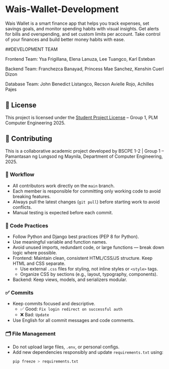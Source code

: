 # Wais-Wallet-Development
Wais Wallet is a smart finance app that helps you track expenses, set savings goals, and monitor spending habits with visual insights. Get alerts for bills and overspending, and set custom limits per account. Take control of your finances and build better money habits with ease.

##DEVELOPMENT TEAM

Frontend Team:
Ysa Frigillana,
Elena Lanuza,
Lee Tuangco,
Karl Esteban


Backend Team: 
Franchezca Banayad,
Princess Mae Sanchez,
Kenshin Cuerl Dizon


Database Team:
John Benedict Listangco,
Recson Avielle Rojo,
Achilles Pajes

## 📄 License

This project is licensed under the [Student Project License](./LICENSE) – Group 1, PLM Computer Engineering 2025.

## 🤝 Contributing

This is a collaborative academic project developed by BSCPE 1-2 | Group 1 – Pamantasan ng Lungsod ng Maynila, Department of Computer Engineering, 2025.

### 🧾 Workflow
- All contributors work directly on the `main` branch.
- Each member is responsible for committing only working code to avoid breaking features.
- Always pull the latest changes (`git pull`) before starting work to avoid conflicts.
- Manual testing is expected before each commit.

### 🔧 Code Practices
- Follow Python and Django best practices (PEP 8 for Python).
- Use meaningful variable and function names.
- Avoid unused imports, redundant code, or large functions — break down logic where possible.
- Frontend: Maintain clean, consistent HTML/CSS/JS structure. Keep HTML and CSS separate.
  - Use external `.css` files for styling, not inline styles or `<style>` tags.
  - Organize CSS by sections (e.g., layout, typography, components).
- Backend: Keep views, models, and serializers modular.

### ✅ Commits
- Keep commits focused and descriptive.
  - ✅ Good: `Fix login redirect on successful auth`
  - ❌ Bad: `Update`
- Use English for all commit messages and code comments.

### 🗂️ File Management
- Do not upload large files, `.env`, or personal configs.
- Add new dependencies responsibly and update `requirements.txt` using:
  ```bash
  pip freeze > requirements.txt
